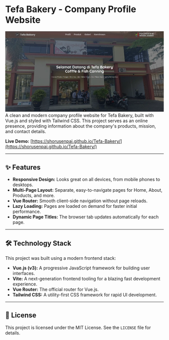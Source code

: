 # Tefa Bakery - Company Profile Website

![Tefa Bakery Screenshot](./public/assets/images/screenshot.webp) A clean and modern company profile website for Tefa Bakery, built with Vue.js and styled with Tailwind CSS. This project serves as an online presence, providing information about the company's products, mission, and contact details.

**Live Demo:** [https://shorusenpai.github.io/Tefa-Bakery/](https://shorusenpai.github.io/Tefa-Bakery/)

---

## ✨ Features

- **Responsive Design:** Looks great on all devices, from mobile phones to desktops.
- **Multi-Page Layout:** Separate, easy-to-navigate pages for Home, About, Products, and more.
- **Vue Router:** Smooth client-side navigation without page reloads.
- **Lazy Loading:** Pages are loaded on demand for faster initial performance.
- **Dynamic Page Titles:** The browser tab updates automatically for each page.

---

## 🛠️ Technology Stack

This project was built using a modern frontend stack:

- **Vue.js (v3):** A progressive JavaScript framework for building user interfaces.
- **Vite:** A next-generation frontend tooling for a blazing fast development experience.
- **Vue Router:** The official router for Vue.js.
- **Tailwind CSS:** A utility-first CSS framework for rapid UI development.

---

## 📜 License

This project is licensed under the MIT License. See the `LICENSE` file for details.
